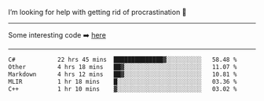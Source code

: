 I’m looking for help with getting rid of procrastination 🤔

-----

Some interesting code :arrow_right: [here](https://github.com/zhen8838/playground)

-----

<!--START_SECTION:waka-->

```txt
C#            22 hrs 45 mins  ██████████████▓░░░░░░░░░░   58.48 %
Other         4 hrs 18 mins   ██▓░░░░░░░░░░░░░░░░░░░░░░   11.07 %
Markdown      4 hrs 12 mins   ██▓░░░░░░░░░░░░░░░░░░░░░░   10.81 %
MLIR          1 hr 18 mins    █░░░░░░░░░░░░░░░░░░░░░░░░   03.36 %
C++           1 hr 10 mins    ▓░░░░░░░░░░░░░░░░░░░░░░░░   03.02 %
```

<!--END_SECTION:waka-->

<!--
**zhen8838/zhen8838** is a ✨ _special_ ✨ repository because its `README.md` (this file) appears on your GitHub profile.

Here are some ideas to get you started:

- 🔭 I’m currently working on ...
- 🌱 I’m currently learning ...
- 👯 I’m looking to collaborate on ...
 ...
- 💬 Ask me about ...
- 📫 How to reach me: ...
- 😄 Pronouns: ...
- ⚡ Fun fact: ...
-->
